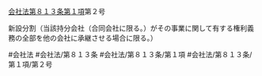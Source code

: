 [会社法第８１３条第１項](会社法＿＿＿＿第８１３条第１項)第２号

新設分割（当該持分会社（合同会社に限る。）がその事業に関して有する権利義務の全部を他の会社に承継させる場合に限る。）


#会社法
#会社法/第８１３条
#会社法/第８１３条/第１項
#会社法/第８１３条/第１項/第２号
